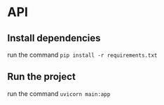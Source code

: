 # API

## Install dependencies
run the command `pip install -r requirements.txt`

## Run the project
run the command `uvicorn main:app`
